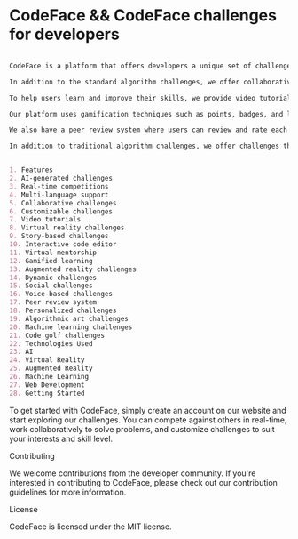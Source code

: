 # CodeFace && CodeFace challenges for developers




```txt

CodeFace is a platform that offers developers a unique set of challenges to improve their algorithmic skills. Our platform uses AI-generated challenges to keep the experience fresh and unpredictable, and offers real-time competitions where users can compete against each other in pairs or as a group. We also support multiple programming languages to attract a wider range of users and make our platform more inclusive.

In addition to the standard algorithm challenges, we offer collaborative challenges where users can work together to solve problems, customizable challenges where users can create their own challenges and share them with others, and story-based challenges that add an element of storytelling to the experience.

To help users learn and improve their skills, we provide video tutorials that explain algorithms and programming concepts in a fun and engaging way, and offer virtual mentorship from experienced programmers and developers.

Our platform uses gamification techniques such as points, badges, and levels to make the learning process more fun and engaging for users, and we offer augmented reality challenges that overlay code snippets or challenges onto the real world, making the experience more immersive and interactive.

We also have a peer review system where users can review and rate each other's code, helping to create a more supportive and collaborative community. Personalized challenges are also available, where challenges are tailored to the user's skill level, interests, and learning style.

In addition to traditional algorithm challenges, we offer challenges that allow users to create algorithmic art, experiment with cutting-edge technologies such as machine learning algorithms and neural networks, and compete in code golf challenges where users write the shortest possible code to achieve a certain outcome.

```

```md

1. Features
2. AI-generated challenges
3. Real-time competitions
4. Multi-language support
5. Collaborative challenges
6. Customizable challenges
7. Video tutorials
8. Virtual reality challenges
9. Story-based challenges
10. Interactive code editor
11. Virtual mentorship
12. Gamified learning
13. Augmented reality challenges
14. Dynamic challenges
15. Social challenges
16. Voice-based challenges
17. Peer review system
18. Personalized challenges
19. Algorithmic art challenges
20. Machine learning challenges
21. Code golf challenges
22. Technologies Used
23. AI
24. Virtual Reality
25. Augmented Reality
26. Machine Learning
27. Web Development
28. Getting Started
```

To get started with CodeFace, simply create an account on our website and start exploring our challenges. You can compete against others in real-time, work collaboratively to solve problems, and customize challenges to suit your interests and skill level.

Contributing

We welcome contributions from the developer community. If you're interested in contributing to CodeFace, please check out our contribution guidelines for more information.

License

CodeFace is licensed under the MIT license.
